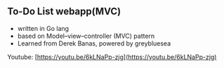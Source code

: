 ## To-Do List webapp(MVC)

- written in Go lang
- based on Model–view–controller (MVC) pattern
- Learned from Derek Banas, powered by greybluesea

Youtube: [https://youtu.be/6kLNaPp-zjg](https://youtu.be/6kLNaPp-zjg)
